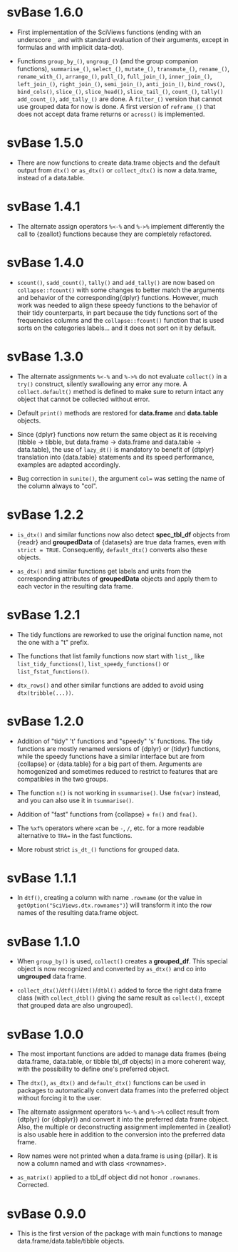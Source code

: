 # svBase 1.6.0

-   First implementation of the SciViews functions (ending with an underscore `_` and with standard evaluation of their arguments, except in formulas and with implicit data-dot).

-   Functions `group_by_()`, `ungroup_()` (and the group companion functions), `summarise_()`, `select_()`, `mutate_()`, `transmute_()`, `rename_()`, `rename_with_()`, `arrange_()`, `pull_()`, `full_join_()`, `inner_join_()`, `left_join_()`, `right_join_()`, `semi_join_()`, `anti_join_()`, `bind_rows()`, `bind_cols()`, `slice_()`, `slice_head()`, `slice_tail_()`, `count_()`, `tally()` `add_count_()`, `add_tally_()` are done. A `filter_()` version that cannot use grouped data for now is done. A first version of `reframe_()` that does not accept data frame returns or `across()` is implemented.

# svBase 1.5.0

-   There are now functions to create data.trame objects and the default output from `dtx()` or `as_dtx()` or `collect_dtx()` is now a data.trame, instead of a data.table.

# svBase 1.4.1

-   The alternate assign operators `%<-%` and `%->%` implement differently the call to {zeallot} functions because they are completely refactored.

# svBase 1.4.0

-   `scount()`, `sadd_count()`, `tally()` and `add_tally()` are now based on `collapse::fcount()` with some changes to better match the arguments and behavior of the corresponding{dplyr} functions. However, much work was needed to align these speedy functions to the behavior of their tidy counterparts, in part because the tidy functions sort of the frequencies columns and the `collapse::fcount()` function that is used sorts on the categories labels... and it does not sort on it by default.

# svBase 1.3.0

-   The alternate assignments `%<-%` and `%->%` do not evaluate `collect()` in a `try()` construct, silently swallowing any error any more. A `collect.default()` method is defined to make sure to return intact any object that cannot be collected without error.

-    Default `print()` methods are restored for **data.frame** and **data.table** objects.

-    Since {dplyr} functions now return the same object as it is receiving (tibble -> tibble, but data.frame -> data.frame and data.table -> data.table), the use of `lazy_dt()` is mandatory to benefit of {dtplyr} translation into {data.table} statements and its speed performance, examples are adapted accordingly.

-   Bug correction in `sunite()`, the argument `col=` was setting the name of the column always to "col".

# svBase 1.2.2

-   `is_dtx()` and similar functions now also detect **spec_tbl_df** objects from {readr} and **groupedData** of {datasets} are true data frames, even with `strict = TRUE`. Consequently, `default_dtx()` converts also these objects.

-   `as_dtx()` and similar functions get labels and units from the corresponding attributes of **groupedData** objects and apply them to each vector in the resulting data frame.

# svBase 1.2.1

-   The tidy functions are reworked to use the original function name, not the one with a "t" prefix.

-   The functions that list family functions now start with `list_`, like `list_tidy_functions()`, `list_speedy_functions()` or `list_fstat_functions()`.

-   `dtx_rows()` and other similar functions are added to avoid using `dtx(tribble(...))`.

# svBase 1.2.0

-   Addition of "tidy" 't' functions and "speedy" 's' functions. The tidy functions are mostly renamed versions of {dplyr} or {tidyr} functions, while the speedy functions have a similar interface but are from {collapse} or {data.table} for a big part of them. Arguments are homogenized and sometimes reduced to restrict to features that are compatibles in the two groups.

-   The function `n()` is not working in `ssummarise()`. Use `fn(var)` instead, and you can also use it in `tsummarise()`.

-   Addition of "fast" functions from {collapse} + `fn()` and `fna()`.

-   The `%xf%` operators where `x`can be `-`, `/`, etc. for a more readable alternative to `TRA=` in the fast functions.

-   More robust strict `is_dt_()` functions for grouped data.

# svBase 1.1.1

-   In `dtf()`, creating a column with name `.rowname` (or the value in `getOption("SciViews.dtx.rownames")`) will transform it into the row names of the resulting data.frame object.

# svBase 1.1.0

-   When `group_by()` is used, `collect()` creates a **grouped_df**. This special object is now recognized and converted by `as_dtx()` and co into **ungrouped** data frame.

-   `collect_dtx()`/`dtf()`/`dtt()`/`dtbl()` added to force the right data frame class (with `collect_dtbl()` giving the same result as `collect()`, except that grouped data are also ungrouped).

# svBase 1.0.0

-   The most important functions are added to manage data frames (being data.frame, data.table, or tibble tbl_df objects) in a more coherent way, with the possibility to define one's preferred object.

-   The `dtx()`, `as_dtx()` and `default_dtx()` functions can be used in packages to automatically convert data frames into the preferred object without forcing it to the user.

-   The alternate assignment operators `%<-%` and `%->%` collect result from {dtplyr} (or {dbplyr}) and convert it into the preferred data frame object. Also, the multiple or deconstructing assignment implemented in {zeallot} is also usable here in addition to the conversion into the preferred data frame.

-   Row names were not printed when a data.frame is using {pillar}. It is now a column named and with class \<rownames\>.

-   `as_matrix()` applied to a tbl_df object did not honor `.rownames`. Corrected.

# svBase 0.9.0

-   This is the first version of the package with main functions to manage data.frame/data.table/tibble objects.
